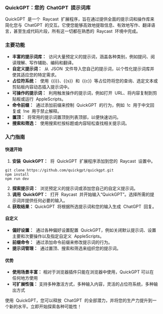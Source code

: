 ### QuickGPT：您的  ChatGPT  提示词库

QuickGPT  是一个  Raycast  扩展程序，旨在通过提供全面的提示词和操作库来简化您与  ChatGPT  的交互。它使您能够高效地提取信息、有效地写作、翻译语言，甚至生成代码片段，所有这一切都在熟悉的  Raycast  环境中完成。

### 主要功能

- **丰富的提示词库：**  访问大量预定义的提示词，涵盖各种类别，例如提问、阅读理解、写作辅助、编码和翻译。
- **自定义提示词：**  从  JSON  文件导入您自己的提示词，以个性化提示词库并使其适应您的特定需求。
- **占位符系统：**  使用  {{i}}、{{s}}  和  {{c}}  等占位符将您的查询、选定文本或剪贴板内容动态插入提示词中。
- **可操作的提示词：**  利用触发操作的提示词，例如打开  URL、将内容复制到剪贴板或运行  AppleScripts。
- **命令前缀：**  通过添加前缀来控制  QuickGPT  的行为，例如  !c  用于中文回复或  !ne  用于禁止解释。
- **置顶：**  将常用的提示词置顶到列表顶部，以便快速访问。
- **搜索和筛选：**  使用搜索栏按标题或内容轻松查找相关提示词。

### 入门指南

#### 快速开始

1. **安装  QuickGPT：**  将  QuickGPT  扩展程序添加到您的  Raycast  设置中。

```
git clone https://github.com/quickgpt/quickgpt.git
npm install
npm run dev
```

2. **探索提示词：**  浏览预定义的提示词或添加您自己的自定义提示词。
3. **调用  QuickGPT：**  打开  Raycast  并开始输入“QuickGPT”。选择所需的提示词并提供任何必要的输入。
4. **获取结果：** QuickGPT  将根据所选提示词和您的输入生成  ChatGPT  回复。

#### 自定义

- **偏好设置：**  通过各种偏好设置配置  QuickGPT，例如关闭默认提示词、设置主要和次要操作以及指定自定义  AppleScripts。
- **前缀命令：**  通过添加命令前缀来修改提示词的行为。
- **提示词管理：**  通过置顶、搜索和筛选来组织您的提示词。

#### 优势

- **使用场景丰富：** 相对于浏览器插件只能在浏览器中使用，QuickGPT 可以在任何地方使用
- **可扩展性强：** 支持多种激活方式，多种输入内容，灵活的占位符系统，多种输出方式

使用  QuickGPT，您可以释放  ChatGPT  的全部潜力，并将您的生产力提升到一个新的水平。立即开始探索各种可能性！

